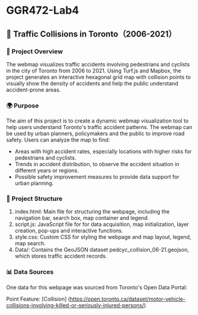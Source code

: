 # GGR472-Lab4
## 🚦 Traffic Collisions in Toronto（2006-2021）

### 🌟 Project Overview
The webmap visualizes traffic accidents involving pedestrians and cyclists in the city of Toronto from 2006 to 2021. Using Turf.js and Mapbox, the project generates an interactive hexagonal grid map with collision points to visually show the density of accidents and help the public understand accident-prone areas.

### 🌍 Purpose
The aim of this project is to create a dynamic webmap visualization tool to help users understand Toronto's traffic accident patterns. The webmap can be used by urban planners, policymakers and the public to improve road safety.
Users can analyze the map to find:
- Areas with high accident rates, especially locations with higher risks for pedestrians and cyclists.
- Trends in accident distribution, to observe the accident situation in different years or regions.
- Possible safety improvement measures to provide data support for urban planning.

### 📁 Project Structure
1. index.html: Main file for structuring the webpage, including the navigation bar, search box, map container and legend.
2. script.js: JavaScript file for for data acquisition, map initialization, layer creation, pop-ups and interactive functions.
3. style.css: Custom CSS for styling the webpage and map layout, legend, map search.
4. Data/: Contains the GeoJSON dataset pedcyc_collision_06-21.geojson, which stores traffic accident records.
 
### 📊 Data Sources
One data for this webpage was sourced from Toronto's Open Data Portal:

Point Feature: [Collision] (https://open.toronto.ca/dataset/motor-vehicle-collisions-involving-killed-or-seriously-injured-persons/)
